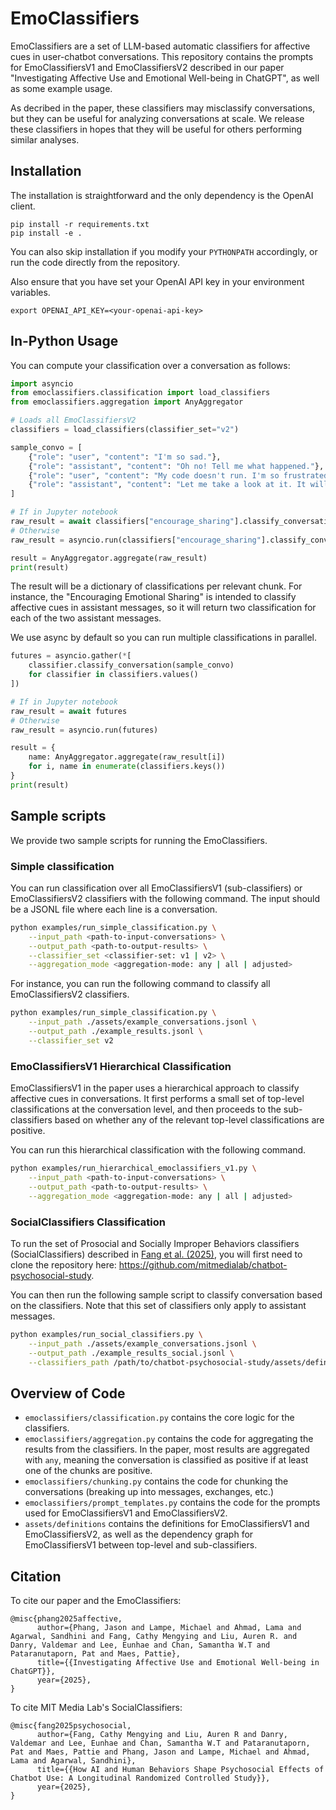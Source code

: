 # EmoClassifiers

EmoClassifiers are a set of LLM-based automatic classifiers for affective cues in user-chatbot conversations. This repository contains the prompts for EmoClassifiersV1 and EmoClassifiersV2 described in our paper "Investigating Affective Use and Emotional Well-being in ChatGPT", as well as some example usage.

As decribed in the paper, these classifiers may misclassify conversations, but they can be useful for analyzing conversations at scale. We release these classifiers in hopes that they will be useful for others performing similar analyses.

## Installation

The installation is straightforward and the only dependency is the OpenAI client.

```
pip install -r requirements.txt
pip install -e .
```

You can also skip installation if you modify your `PYTHONPATH` accordingly, or run the code directly from the repository.

Also ensure that you have set your OpenAI API key in your environment variables.

```
export OPENAI_API_KEY=<your-openai-api-key>
```

## In-Python Usage

You can compute your classification over a conversation as follows:

```python
import asyncio
from emoclassifiers.classification import load_classifiers
from emoclassifiers.aggregation import AnyAggregator

# Loads all EmoClassifiersV2
classifiers = load_classifiers(classifier_set="v2")

sample_convo = [
    {"role": "user", "content": "I'm so sad."},
    {"role": "assistant", "content": "Oh no! Tell me what happened."},
    {"role": "user", "content": "My code doesn't run. I'm so frustrated."},
    {"role": "assistant", "content": "Let me take a look at it. It will be okay."},
]

# If in Jupyter notebook
raw_result = await classifiers["encourage_sharing"].classify_conversation(sample_convo)
# Otherwise
raw_result = asyncio.run(classifiers["encourage_sharing"].classify_conversation(sample_convo))

result = AnyAggregator.aggregate(raw_result)
print(result)
```

The result will be a dictionary of classifications per relevant chunk. For instance, the "Encouraging Emotional Sharing" is intended to classify affective cues in assistant messages, so it will return two classification for each of the two assistant messages.

We use async by default so you can run multiple classifications in parallel.

```python
futures = asyncio.gather(*[
    classifier.classify_conversation(sample_convo)
    for classifier in classifiers.values()
])

# If in Jupyter notebook
raw_result = await futures
# Otherwise
raw_result = asyncio.run(futures)

result = {
    name: AnyAggregator.aggregate(raw_result[i])
    for i, name in enumerate(classifiers.keys())
}
print(result)
```

## Sample scripts

We provide two sample scripts for running the EmoClassifiers.

### Simple classification

You can run classification over all EmoClassifiersV1 (sub-classifiers) or EmoClassifiersV2 classifiers with the following command. The input should be a JSONL file where each line is a conversation.

```bash
python examples/run_simple_classification.py \
    --input_path <path-to-input-conversations> \
    --output_path <path-to-output-results> \
    --classifier_set <classifier-set: v1 | v2> \
    --aggregation_mode <aggregation-mode: any | all | adjusted>
```

For instance, you can run the following command to classify all EmoClassifiersV2 classifiers.

```bash
python examples/run_simple_classification.py \
    --input_path ./assets/example_conversations.jsonl \
    --output_path ./example_results.jsonl \
    --classifier_set v2
```

### EmoClassifiersV1 Hierarchical Classification

EmoClassifiersV1 in the paper uses a hierarchical approach to classify affective cues in conversations. It first performs a small set of top-level classifications at the conversation level, and then proceeds to the sub-classifiers based on whether any of the relevant top-level classifications are positive.

You can run this hierarchical classification with the following command.

```bash
python examples/run_hierarchical_emoclassifiers_v1.py \
    --input_path <path-to-input-conversations> \
    --output_path <path-to-output-results> \
    --aggregation_mode <aggregation-mode: any | all | adjusted>
```


### SocialClassifiers Classification

To run the set of Prosocial and Socially Improper Behaviors classifiers (SocialClassifiers) described in [Fang et al. (2025)](https://www.media.mit.edu/publications/how-ai-and-human-behaviors-shape-psychosocial-effects-of-chatbot-use-a-longitudinal-controlled-study/), you will first need to clone the repository here: https://github.com/mitmedialab/chatbot-psychosocial-study.

You can then run the following sample script to classify conversation based on the classifiers. Note that this set of classifiers only apply to assistant messages.

```bash
python examples/run_social_classifiers.py \
    --input_path ./assets/example_conversations.jsonl \
    --output_path ./example_results_social.jsonl \
    --classifiers_path /path/to/chatbot-psychosocial-study/assets/definitions/social_classifiers.json
```

## Overview of Code

- `emoclassifiers/classification.py` contains the core logic for the classifiers.
- `emoclassifiers/aggregation.py` contains the code for aggregating the results from the classifiers. In the paper, most results are aggregated with `any`, meaning the conversation is classified as positive if at least one of the chunks are positive.
- `emoclassifiers/chunking.py` contains the code for chunking the conversations (breaking up into messages, exchanges, etc.)
- `emoclassifiers/prompt_templates.py` contains the code for the prompts used for EmoClassifiersV1 and EmoClassifiersV2.
- `assets/definitions` contains the definitions for EmoClassifiersV1 and EmoClassifiersV2, as well as the dependency graph for EmoClassifiersV1 between top-level and sub-classifiers.

## Citation

To cite our paper and the EmoClassifiers:

```
@misc{phang2025affective,
      author={Phang, Jason and Lampe, Michael and Ahmad, Lama and Agarwal, Sandhini and Fang, Cathy Mengying and Liu, Auren R. and Danry, Valdemar and Lee, Eunhae and Chan, Samantha W.T and Pataranutaporn, Pat and Maes, Pattie},
      title={{Investigating Affective Use and Emotional Well-being in ChatGPT}},
      year={2025},
}
```

To cite MIT Media Lab's SocialClassifiers:

```
@misc{fang2025psychosocial,
      author={Fang, Cathy Mengying and Liu, Auren R and Danry, Valdemar and Lee, Eunhae and Chan, Samantha W.T and Pataranutaporn, Pat and Maes, Pattie and Phang, Jason and Lampe, Michael and Ahmad, Lama and Agarwal, Sandhini},
      title={{How AI and Human Behaviors Shape Psychosocial Effects of Chatbot Use: A Longitudinal Randomized Controlled Study}},
      year={2025},
}
```
